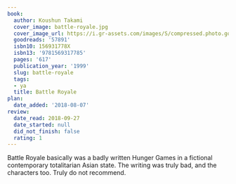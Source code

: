 ```yaml
---
book:
  author: Koushun Takami
  cover_image: battle-royale.jpg
  cover_image_url: https://i.gr-assets.com/images/S/compressed.photo.goodreads.com/books/1331235272l/57891._SX98_.jpg
  goodreads: '57891'
  isbn10: 156931778X
  isbn13: '9781569317785'
  pages: '617'
  publication_year: '1999'
  slug: battle-royale
  tags:
  - ya
  title: Battle Royale
plan:
  date_added: '2018-08-07'
review:
  date_read: 2018-09-27
  date_started: null
  did_not_finish: false
  rating: 1
---
```


Battle Royale basically was a badly written Hunger Games in a fictional contemporary totalitarian Asian state. The writing was truly bad, and the characters too. Truly do not recommend.

